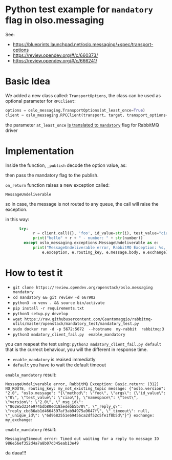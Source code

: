 Python test example for `mandatory` flag in olso.messaging 
===

See: 
* https://blueprints.launchpad.net/oslo.messaging/+spec/transport-options 
* https://review.opendev.org/#/c/660373/ 
* https://review.opendev.org/#/c/666241/



Basic Idea
===
We added a new class called: `TransportOptions`, the class can be used as optional parameter for `RPCClient`:
```python
options = oslo_messaging.TransportOptions(at_least_once=True)
client = oslo_messaging.RPCClient(transport, target, transport_options=options)
```

the parameter `at_least_once` [is translated to `mandatory`](https://github.com/openstack/oslo.messaging/blob/master/oslo_messaging/_drivers/impl_rabbit.py#L1154) flag for RabbitMQ driver



Implementation
===

Inside the function, `_publish` decode the option value, as:

then pass the mandatory flag to the publish.

`on_return` function raises a new exception called:

 `MessageUndeliverable` 

so in case, the message is not routed to any queue, the call will raise the exception.

in this way:

```python
      try:
            r = client.call({}, 'foo', id_value=str(i), test_value="ciao")
            print("hello" + r + " - number: " + str(number))
        except oslo_messaging.exceptions.MessageUndeliverable as e:
            print("MessageUndeliverable error, RabbitMQ Exception: %s, routing_key: %s message: %s exchange: %s:" % (
                e.exception, e.routing_key, e.message.body, e.exchange))
``` 


How to test it
===
* `git clone https://review.opendev.org/openstack/oslo.messaging mandatory`
* `cd mandatory && git review -d 667902`
* `python3 -m venv . && source bin/activate`
* `pip install -r requirements.txt`
* `python3 setup.py develop`
* `wget https://raw.githubusercontent.com/Gsantomaggio/rabbitmq-utils/master/openstack/mandatory_test/mandatory_test.py`
* `sudo docker run -d -p 5672:5672  --hostname  my-rabbit  rabbitmq:3`
* `python3 madatory_client_fail.py  enable_mandatory` 

you can reapeat the test using:
`python3 madatory_client_fail.py default` that is the currect behaviour, you will the different in response time.


 * `enable_mandatory` is reaised immediatly
 * `default` you have to wait the default timeout 

`enable_mandatory` result:
```
MessageUndeliverable error, RabbitMQ Exception: Basic.return: (312) NO_ROUTE, routing_key: my_not_existing_topic message: {"oslo.version": "2.0", "oslo.message": "{\"method\": \"foo\", \"args\": {\"id_value\": \"0\", \"test_value\": \"ciao\"}, \"namespace\": \"test\", \"version\": \"2.0\", \"_msg_id\": \"862e5d334e974bdb80ed18aedebb5b70\", \"_reply_q\": \"reply_cbd86ab1d4664597af3ab94975a9647f\", \"_timeout\": null, \"_unique_id\": \"6d9682551e69456ca2df52c5fe1f8b5d\"}"} exchange: my_exchange:
```

`enable_mandatory` result:
```
MessagingTimeout error: Timed out waiting for a reply to message ID 986e56ef352d4a7a8b07d345eab13e49
```
da daaa!!!
